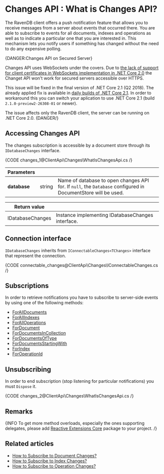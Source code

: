 # Changes API : What is Changes API?

The RavenDB client offers a push notification feature that allows you to receive messages from a server about events that occurred there.
You are able to subscribe to events for all documents, indexes and operations as well as to indicate a particular one that you are interested in. 
This mechanism lets you notify users if something has changed without the need to do any expensive polling. 

{DANGER:Changes API on Secured Server}

Changes API uses WebSockets under the covers. Due to [the lack of support for client certificates in WebSockets implementation in .NET Core 2.0](https://github.com/dotnet/corefx/issues/5120#issuecomment-348557761)
the Changet API won't work for secured servers accessible over HTTPS.

This issue will be fixed in the final version of .NET Core 2.1 (Q2 2018). The already applied fix is available in [daily builds of .NET Core 2.1](https://github.com/dotnet/core-setup#daily-builds). 
In order to workaround this you can switch your aplication to use .NET Core 2.1 (build `2.1.0-preview2-26308-01` or newer). 

The issue affects only the RavenDB client, the server can be running on .NET Core 2.0.
{DANGER/}

## Accessing Changes API

The changes subscription is accessible by a document store through its `IDatabaseChanges` interface.

{CODE changes_1@ClientApi\Changes\WhatIsChangesApi.cs /}

| Parameters | | |
| ------------- | ------------- | ----- |
| **database** | string | Name of database to open changes API for. If `null`, the `Database` configured in DocumentStore will be used. |

| Return value | |
| ------------- | ----- |
| IDatabaseChanges | Instance implementing IDatabaseChanges interface. |

## Connection interface

`IDatabaseChanges` inherits from `IConnectableChanges<TChanges>` interface that represent the connection.

{CODE connectable_changes@ClientApi\Changes\IConnectableChanges.cs /}

## Subscriptions

In order to retrieve notifications you have to subscribe to server-side events by using one of the following methods:

- [ForAllDocuments](../../client-api/changes/how-to-subscribe-to-document-changes#foralldocuments)
- [ForAllIndexes](../../client-api/changes/how-to-subscribe-to-index-changes#forallindexes)
- [ForAllOperations](../../client-api/changes/how-to-subscribe-to-operation-changes#foralloperations)
- [ForDocument](../../client-api/changes/how-to-subscribe-to-document-changes#fordocument)
- [ForDocumentsInCollection](../../client-api/changes/how-to-subscribe-to-document-changes#fordocumentsincollection)
- [ForDocumentsOfType](../../client-api/changes/how-to-subscribe-to-document-changes#fordocumentsoftype)
- [ForDocumentsStartingWith](../../client-api/changes/how-to-subscribe-to-document-changes#fordocumentsstartingwith)
- [ForIndex](../../client-api/changes/how-to-subscribe-to-index-changes#forindex)
- [ForOperationId](../../client-api/changes/how-to-subscribe-to-operation-changes#foroperation)

## Unsubscribing

In order to end subscription (stop listening for particular notifications) you must `Dispose` it.

{CODE changes_2@ClientApi\Changes\WhatIsChangesApi.cs /}

## Remarks

{INFO To get more method overloads, especially the ones supporting delegates, please add [Reactive Extensions Core](https://www.nuget.org/packages/System.Reactive.Core/) package to your project. /}

## Related articles

- [How to Subscribe to Document Changes?](../../client-api/changes/what-is-changes-api)
- [How to Subscribe to Index Changes?](../../client-api/changes/how-to-subscribe-to-index-changes)
- [How to Subscribe to Operation Changes?](../../client-api/changes/how-to-subscribe-to-operation-changes)

